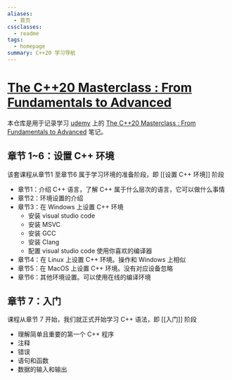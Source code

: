 ```yaml
---
aliases:
  - 首页
cssclasses:
  - readme
tags:
  - homepage
summary: C++20 学习导航
---
```

# [The C++20 Masterclass : From Fundamentals to Advanced](https://www.udemy.com/course/the-modern-cpp-20-masterclass/)


本仓库是用于记录学习 [udemy](https://www.udemy.com) 上的 [The C++20 Masterclass : From Fundamentals to Advanced](https://www.udemy.com/course/the-modern-cpp-20-masterclass/) 笔记。

## 章节 1~6：设置 C++ 环境

该套课程从章节1 至章节6 属于学习环境的准备阶段，即 [[设置 C++ 环境]] 阶段
+ 章节1：介绍 C++ 语言，了解 C++ 属于什么层次的语言，它可以做什么事情
+ 章节2：环境设置的介绍
+ 章节3：在 Windows 上设置 C++ 环境
	+ 安装 visual studio code
	+ 安装 MSVC
	+ 安装 GCC
	+ 安装 Clang
	+ 配置 visual studio code 使用你喜欢的编译器
+ 章节4：在 Linux 上设置 C++ 环境。操作和 Windows 上相似
+ 章节5：在 MacOS 上设置 C++ 环境。没有对应设备忽略
+ 章节6：其他环境设置。可以使用在线的编译环境

## 章节 7：入门

课程从章节 7 开始，我们就正式开始学习 C++ 语法，即 [[入门]] 阶段
+ 理解简单且重要的第一个 C++ 程序
+ 注释
+ 错误
+ 语句和函数
+ 数据的输入和输出













